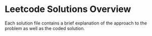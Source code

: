 # Leetcode Solutions Overview
Each solution file contains a brief explanation of the approach to the problem as well as the coded solution.
